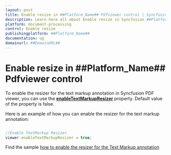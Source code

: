```yaml
---
layout: post
title: Enable resize in ##Platform_Name## Pdfviewer control | Syncfusion
description: Learn here all about Enable resize in Syncfusion ##Platform_Name## Pdfviewer control of Syncfusion Essential JS 2 and more.
platform: document-processing
control: Enable resize
publishingplatform: ##Platform_Name##
documentation: ug
domainurl: ##DomainURL##
---
```


# Enable resize in ##Platform_Name## Pdfviewer control

To enable the resizer for the text markup annotation in Syncfusion PDF viewer, you can use the [**enableTextMarkupResizer**](https://helpej2.syncfusion.com/documentation/api/pdfviewer/#enabletextmarkupresizer) property. Default value of the property is false.

Here is an example of how you can enable the resizer for the text markup annotation:

```ts

//Enable TextMarkup Resizer.
viewer.enableTextMarkupResizer = true;

```

Find the sample [how to enable the resizer for the Text Markup annotation](https://stackblitz.com/edit/cdl3df-8wbtuc?devtoolsheight=33&file=index.ts)